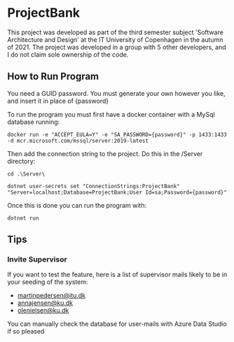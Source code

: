 # ProjectBank

This project was developed as part of the third semester subject 'Software Architecture and Design' at the IT University of Copenhagen in the autumn of 2021.
The project was developed in a group with 5 other developers, and I do not claim sole ownership of the code. 

## How to Run Program

You need a GUID password. You must generate your own however you like, and insert it in place of {password}

To run the program you must first have a docker container with a MySql database running:

```
docker run -e "ACCEPT_EULA=Y" -e "SA_PASSWORD={password}" -p 1433:1433 -d mcr.microsoft.com/mssql/server:2019-latest
```

Then add the connection string to the project. Do this in the /Server directory:

```
cd .\Server\
```
```
dotnet user-secrets set "ConnectionStrings:ProjectBank" "Server=localhost;Database=ProjectBank;User Id=sa;Password={password}"
```

Once this is done you can run the program with:

```
dotnet run 
```

## Tips

### Invite Supervisor
If you want to test the feature, here is a list of supervisor mails likely to be in your seeding of the system:
- martinpedersen@itu.dk
- annajensen@ku.dk
- olenielsen@ku.dk

You can manually check the database for user-mails with Azure Data Studio if so pleased
